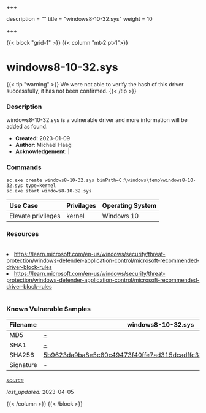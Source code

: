 +++

description = ""
title = "windows8-10-32.sys"
weight = 10

+++


{{< block "grid-1" >}}
{{< column "mt-2 pt-1">}}


# windows8-10-32.sys 


{{< tip "warning" >}}
We were not able to verify the hash of this driver successfully, it has not been confirmed.
{{< /tip >}}


### Description

windows8-10-32.sys is a vulnerable driver and more information will be added as found.

- **Created**: 2023-01-09
- **Author**: Michael Haag
- **Acknowledgement**:  | [](https://twitter.com/)

### Commands

```
sc.exe create windows8-10-32.sys binPath=C:\windows\temp\windows8-10-32.sys type=kernel
sc.exe start windows8-10-32.sys
```

| Use Case | Privilages | Operating System | 
|:---- | ---- | ---- |
| Elevate privileges | kernel | Windows 10 |

### Resources
<br>
<li><a href=" https://learn.microsoft.com/en-us/windows/security/threat-protection/windows-defender-application-control/microsoft-recommended-driver-block-rules"> https://learn.microsoft.com/en-us/windows/security/threat-protection/windows-defender-application-control/microsoft-recommended-driver-block-rules</a></li>
<li><a href="https://learn.microsoft.com/en-us/windows/security/threat-protection/windows-defender-application-control/microsoft-recommended-driver-block-rules">https://learn.microsoft.com/en-us/windows/security/threat-protection/windows-defender-application-control/microsoft-recommended-driver-block-rules</a></li>
<br>

### Known Vulnerable Samples

| Filename | windows8-10-32.sys |
|:---- | ---- | 
| MD5 | <a href="https://www.virustotal.com/gui/file/-">-</a> |
| SHA1 | <a href="https://www.virustotal.com/gui/file/-">-</a> |
| SHA256 | <a href="https://www.virustotal.com/gui/file/5b9623da9ba8e5c80c49473f40ffe7ad315dcadffc3230afdc9d9226d60a715a">5b9623da9ba8e5c80c49473f40ffe7ad315dcadffc3230afdc9d9226d60a715a</a> |
| Signature | -   |


[*source*](https://github.com/magicsword-io/LOLDrivers/tree/main/yaml/windows8-10-32.sys.yml)

*last_updated:* 2023-04-05








{{< /column >}}
{{< /block >}}
